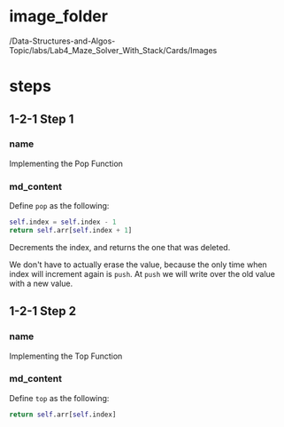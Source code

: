 # image_folder
/Data-Structures-and-Algos-Topic/labs/Lab4_Maze_Solver_With_Stack/Cards/Images

# steps

## 1-2-1 Step 1

### name
Implementing the Pop Function

### md_content
Define `pop` as the following:

```python
self.index = self.index - 1
return self.arr[self.index + 1]
```

 Decrements the index, and returns the one that was deleted.

We don't have to actually erase the value,  because the only time when index will increment again is `push`. At `push` we will write over the old value with a new value.

## 1-2-1 Step 2

### name
Implementing the Top Function

### md_content
Define `top` as the following:

```python
return self.arr[self.index]
```

